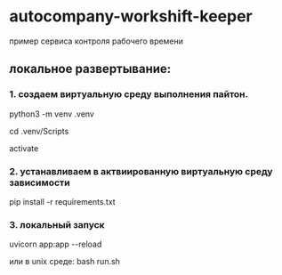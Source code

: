 # autocompany-workshift-keeper
пример сервиса контроля рабочего времени

## локальное развертывание:

### 1. создаем виртуальную среду выполнения пайтон.
python3 -m venv .venv

cd .venv/Scripts

activate

### 2. устанавливаем в актвиированную виртуальную среду зависимости
pip install -r requirements.txt


### 3. локальный запуск
uvicorn app:app --reload

или в unix среде:
bash run.sh
